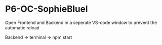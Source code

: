 # P6-OC-SophieBluel

Open Frontend and Backend in a seperate VS-code window to prevent the automatic reload 

Backend => terminal => npm start 





